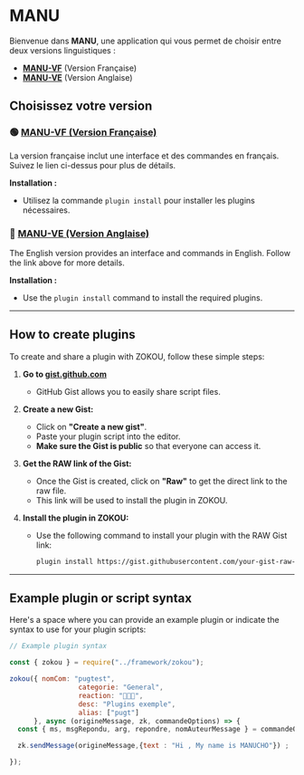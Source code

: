 # MANU

Bienvenue dans **MANU**, une application qui vous permet de choisir entre deux versions linguistiques :

- **[MANU-VF](./MANU-VF.md)** (Version Française)
- **[MANU-VE](./MANU-VE.md)** (Version Anglaise)

## Choisissez votre version

### 🟢 [MANU-VF (Version Française)](./MANU-VF.md)
La version française inclut une interface et des commandes en français. Suivez le lien ci-dessus pour plus de détails.

**Installation :**
- Utilisez la commande `plugin install` pour installer les plugins nécessaires.

### 🔵 [MANU-VE (Version Anglaise)](./MANU-VE.md)
The English version provides an interface and commands in English. Follow the link above for more details.

**Installation :**
- Use the `plugin install` command to install the required plugins.

---

## How to create plugins

To create and share a plugin with ZOKOU, follow these simple steps:

1. **Go to [gist.github.com](https://gist.github.com)**
   - GitHub Gist allows you to easily share script files.
   
2. **Create a new Gist:**
   - Click on **"Create a new gist"**.
   - Paste your plugin script into the editor.
   - **Make sure the Gist is public** so that everyone can access it.

3. **Get the RAW link of the Gist:**
   - Once the Gist is created, click on **"Raw"** to get the direct link to the raw file.
   - This link will be used to install the plugin in ZOKOU.

4. **Install the plugin in ZOKOU:**
   - Use the following command to install your plugin with the RAW Gist link:
     ```bash
     plugin install https://gist.githubusercontent.com/your-gist-raw-link
     ```

---

## Example plugin or script syntax

Here's a space where you can provide an example plugin or indicate the syntax to use for your plugin scripts:

```js
// Example plugin syntax

const { zokou } = require("../framework/zokou");

zokou({ nomCom: "pugtest",
                 categorie: "General",
                 reaction: "👨🏿‍💻",
                 desc: "Plugins exemple",
                 alias: ["pugt"]
      }, async (origineMessage, zk, commandeOptions) => {
  const { ms, msgRepondu, arg, repondre, nomAuteurMessage } = commandeOptions;

  zk.sendMessage(origineMessage,{text : "Hi , My name is MANUCHO"}) ;

}); 
